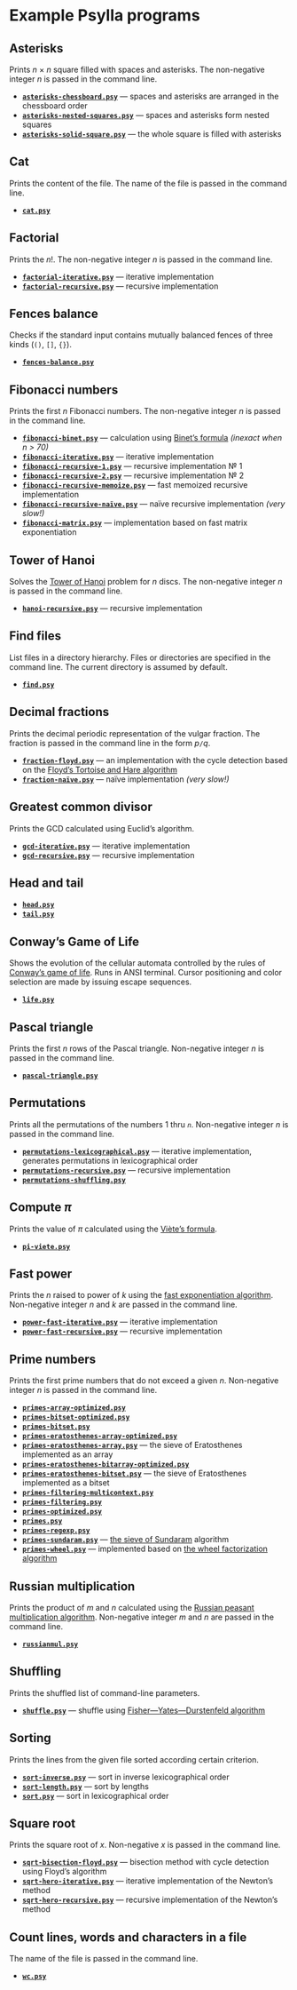 # Example Psylla programs

## Asterisks

Prints _n_ × _n_ square filled with spaces and asterisks. The non-negative
integer _n_ is passed in the command line.

* [__`asterisks-chessboard.psy`__](asterisks-chessboard.psy) — spaces and
  asterisks are arranged in the chessboard order
* [__`asterisks-nested-squares.psy`__](asterisks-nested-squares.psy) — spaces
  and asterisks form nested squares
* [__`asterisks-solid-square.psy`__](asterisks-solid-square.psy) — the whole
  square is filled with asterisks

## Cat

Prints the content of the file. The name of the file is passed in the command
line.

* [__`cat.psy`__](cat.psy)

## Factorial

Prints the _n_!. The non-negative integer _n_ is passed in the command line.

* [__`factorial-iterative.psy`__](factorial-iterative.psy) — iterative
  implementation
* [__`factorial-recursive.psy`__](factorial-recursive.psy) — recursive
  implementation

## Fences balance

Checks if the standard input contains mutually balanced fences of three kinds
(`()`, `[]`, `{}`).

* [__`fences-balance.psy`__](fences-balance.psy)

## Fibonacci numbers

Prints the first _n_ Fibonacci numbers. The non-negative integer _n_ is passed
in the command line.

* [__`fibonacci-binet.psy`__](fibonacci-binet.psy) — calculation using [Binet’s
  formula](https://en.wikipedia.org/wiki/Fibonacci_number#Binet's_formula)
  _(inexact when n > 70)_
* [__`fibonacci-iterative.psy`__](fibonacci-iterative.psy) — iterative
  implementation
* [__`fibonacci-recursive-1.psy`__](fibonacci-recursive-1.psy) — recursive
  implementation № 1
* [__`fibonacci-recursive-2.psy`__](fibonacci-recursive-2.psy) — recursive
  implementation № 2
* [__`fibonacci-recursive-memoize.psy`__](fibonacci-recursive-memoize.psy) —
  fast memoized recursive implementation
* [__`fibonacci-recursive-naïve.psy`__](fibonacci-recursive-naïve.psy) — naïve
  recursive implementation _(very slow!)_
* [__`fibonacci-matrix.psy`__](fibonacci-matrix.psy) — implementation based on
  fast matrix exponentiation

## Tower of Hanoi

Solves the [Tower of Hanoi](https://en.wikipedia.org/wiki/Tower_of_Hanoi)
problem for _n_ discs. The non-negative integer _n_ is passed in the command
line.

* [__`hanoi-recursive.psy`__](hanoi-recursive.psy) — recursive implementation

## Find files

List files in a directory hierarchy. Files or directories are specified in the
command line. The current directory is assumed by default.

* [__`find.psy`__](find.psy)

## Decimal fractions

Prints the decimal periodic representation of the vulgar fraction. The fraction
is passed in the command line in the form _p_`/`_q_.

* [__`fraction-floyd.psy`__](fraction-floyd.psy) — an implementation with the
  cycle detection based on the [Floyd’s Tortoise and Hare
  algorithm](https://en.wikipedia.org/wiki/Cycle_detection#Floyd.27s_Tortoise_and_Hare)
* [__`fraction-naïve.psy`__](fraction-naïve.psy) — naïve implementation _(very
  slow!)_

## Greatest common divisor

Prints the GCD calculated using Euclid’s algorithm.

* [__`gcd-iterative.psy`__](gcd-iterative.psy) — iterative implementation
* [__`gcd-recursive.psy`__](gcd-recursive.psy) — recursive implementation

## Head and tail

* [__`head.psy`__](head.psy)
* [__`tail.psy`__](tail.psy)

## Conway’s Game of Life

Shows the evolution of the cellular automata controlled by the rules of
[Conway’s game of life](https://en.wikipedia.org/wiki/Game_of_Life). Runs in
ANSI terminal. Cursor positioning and color selection are made by issuing
escape sequences.

* [__`life.psy`__](life.psy)

## Pascal triangle

Prints the first _n_ rows of the Pascal triangle. Non-negative integer _n_ is
passed in the command line.

* [__`pascal-triangle.psy`__](pascal-triangle.psy)

## Permutations

Prints all the permutations of the numbers 1 thru _`n`_. Non-negative integer
_n_ is passed in the command line.

* [__`permutations-lexicographical.psy`__](permutations-lexicographical.psy) —
  iterative implementation, generates permutations in lexicographical order
* [__`permutations-recursive.psy`__](permutations-recursive.psy) — recursive
  implementation
* [__`permutations-shuffling.psy`__](permutations-shuffling.psy)

## Compute _π_

Prints the value of _π_ calculated using the [Viète’s
formula](https://en.wikipedia.org/wiki/Vi%C3%A8te%27s_formula).

* [__`pi-viete.psy`__](pi-viete.psy)

## Fast power

Prints the _n_ raised to power of _k_ using the [fast exponentiation
algorithm](https://en.wikipedia.org/wiki/Exponentiation_by_squaring).
Non-negative integer _n_ and _k_ are passed in the command line.

* [__`power-fast-iterative.psy`__](power-fast-iterative.psy) — iterative
  implementation
* [__`power-fast-recursive.psy`__](power-fast-recursive.psy) — recursive
  implementation

## Prime numbers

Prints the first prime numbers that do not exceed a given _n_. Non-negative
integer _n_ is passed in the command line.

* [__`primes-array-optimized.psy`__](primes-array-optimized.psy)
* [__`primes-bitset-optimized.psy`__](primes-bitset-optimized.psy)
* [__`primes-bitset.psy`__](primes-bitset.psy)
* [__`primes-eratosthenes-array-optimized.psy`__](primes-eratosthenes-array-optimized.psy)
* [__`primes-eratosthenes-array.psy`__](primes-eratosthenes-array.psy) — the
  sieve of Eratosthenes implemented as an array
* [__`primes-eratosthenes-bitarray-optimized.psy`__](primes-eratosthenes-bitarray-optimized.psy)
* [__`primes-eratosthenes-bitset.psy`__](primes-eratosthenes-bitset.psy) — the
  sieve of Eratosthenes implemented as a bitset
* [__`primes-filtering-multicontext.psy`__](primes-filtering-multicontext.psy)
* [__`primes-filtering.psy`__](primes-filtering.psy)
* [__`primes-optimized.psy`__](primes-optimized.psy)
* [__`primes.psy`__](primes.psy)
* [__`primes-regexp.psy`__](primes-regexp.psy)
* [__`primes-sundaram.psy`__](primes-sundaram.psy) — [the sieve of
  Sundaram](https://en.wikipedia.org/wiki/Sieve_of_Sundaram) algorithm
* [__`primes-wheel.psy`__](primes-wheel.psy) — implemented based on [the wheel
  factorization algorithm](https://en.wikipedia.org/wiki/Wheel_factorization)

## Russian multiplication

Prints the product of _m_ and _n_ calculated using the [Russian peasant
multiplication
algorithm](https://en.wikipedia.org/wiki/Ancient_Egyptian_multiplication#Russian_peasant_multiplication).
Non-negative integer _m_ and _n_ are passed in the command line.

* [__`russianmul.psy`__](russianmul.psy)

## Shuffling

Prints the shuffled list of command-line parameters.

* [__`shuffle.psy`__](shuffle.psy) — shuffle using [Fisher—Yates—Durstenfeld
  algorithm](https://en.wikipedia.org/wiki/Fisher%E2%80%93Yates_shuffle)

## Sorting

Prints the lines from the given file sorted according certain criterion.

* [__`sort-inverse.psy`__](sort-inverse.psy) — sort in inverse lexicographical
  order
* [__`sort-length.psy`__](sort-length.psy) — sort by lengths
* [__`sort.psy`__](sort.psy) — sort in lexicographical order

## Square root

Prints the square root of _x_. Non-negative _x_ is passed in the command line.

* [__`sqrt-bisection-floyd.psy`__](sqrt-bisection-floyd.psy) — bisection method
  with cycle detection using Floyd’s algorithm
* [__`sqrt-hero-iterative.psy`__](sqrt-hero-iterative.psy) — iterative
  implementation of the Newton’s method
* [__`sqrt-hero-recursive.psy`__](sqrt-hero-recursive.psy) — recursive
  implementation of the Newton’s method

## Count lines, words and characters in a file

The name of the file is passed in the command line.

* [__`wc.psy`__](wc.psy)

